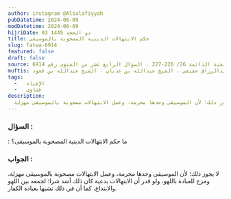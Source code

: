 ```yaml
---
author: instagram @Alsalafiyyah
pubDatetime: 2024-06-09
modDatetime: 2024-06-09
hijriDate: 03 ذو الحجة 1445
title: حكم الابتهالات الدينية المصحوبة بالموسيقى
slug: fatwa-6914‏
featured: false
draft: false
source: فتاوى اللجنة الدائمة 26/ 226-227 ، السؤال الرابع عشر من الفتوى رقم 6914
muftis: الشيخ ابن باز ، الشيخ عبدالرزاق عفيفي ، الشيخ عبدالله بن غديان ، الشيخ عبدالله بن قعود
tags:
  -   الإفتاء
  -   فتاوى
description:
  لا يجوز ذلك؛ لأن الموسيقى وحدها محرمة، وعمل الابتهالات مصحوبة بالموسيقى مهزلة
---
```



### السؤال : 
: ما حكم الابتهالات الدينية المصحوبة بالموسيقى؟

### الجواب :
لا يجوز ذلك؛ لأن الموسيقى وحدها محرمة، وعمل الابتهالات مصحوبة بالموسيقى مهزلة، ومزج للعبادة باللهو، ولو قدر أن الابتهالات بدعية كان ذلك أشد شرا؛ لجمعه بين اللهو والابتداع، كما أن في ذلك تشبها بعبادة الكفار.
